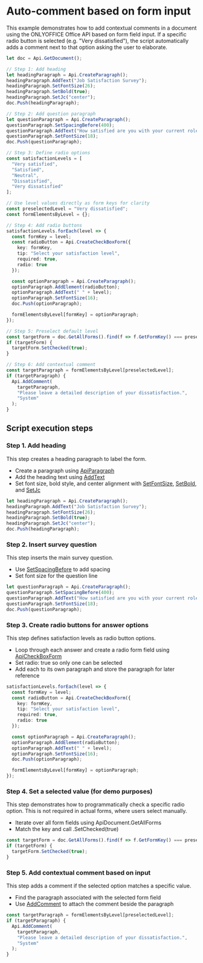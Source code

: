 # Auto-comment based on form input

This example demonstrates how to add contextual comments in a document using the ONLYOFFICE Office API based on form field input. If a specific radio button is selected (e.g. "Very dissatisfied"), the script automatically adds a comment next to that option asking the user to elaborate.

```ts editor-pdf zoom=60
let doc = Api.GetDocument();

// Step 1: Add heading
let headingParagraph = Api.CreateParagraph();
headingParagraph.AddText("Job Satisfaction Survey");
headingParagraph.SetFontSize(26);
headingParagraph.SetBold(true);
headingParagraph.SetJc("center");
doc.Push(headingParagraph);

// Step 2: Add question paragraph
let questionParagraph = Api.CreateParagraph();
questionParagraph.SetSpacingBefore(400);
questionParagraph.AddText("How satisfied are you with your current role?");
questionParagraph.SetFontSize(18);
doc.Push(questionParagraph);

// Step 3: Define radio options
const satisfactionLevels = [
  "Very satisfied",
  "Satisfied",
  "Neutral",
  "Dissatisfied",
  "Very dissatisfied"
];

// Use level values directly as form keys for clarity
const preselectedLevel = "Very dissatisfied";
const formElementsByLevel = {};

// Step 4: Add radio buttons
satisfactionLevels.forEach(level => {
  const formKey = level;
  const radioButton = Api.CreateCheckBoxForm({
    key: formKey,
    tip: "Select your satisfaction level",
    required: true,
    radio: true
  });

  const optionParagraph = Api.CreateParagraph();
  optionParagraph.AddElement(radioButton);
  optionParagraph.AddText(" " + level);
  optionParagraph.SetFontSize(16);
  doc.Push(optionParagraph);

  formElementsByLevel[formKey] = optionParagraph;
});

// Step 5: Preselect default level
const targetForm = doc.GetAllForms().find(f => f.GetFormKey() === preselectedLevel);
if (targetForm) {
  targetForm.SetChecked(true);
}

// Step 6: Add contextual comment
const targetParagraph = formElementsByLevel[preselectedLevel];
if (targetParagraph) {
  Api.AddComment(
    targetParagraph,
    "Please leave a detailed description of your dissatisfaction.",
    "System"
  );
}
```

## Script execution steps

### Step 1. Add heading
This step creates a heading paragraph to label the form.

- Create a paragraph using [ApiParagraph](../../usage-api/text-document-api/ApiParagraph/ApiParagraph.md)
- Add the heading text using [AddText](../../usage-api/text-document-api/ApiParagraph/Methods/AddText.md)
- Set font size, bold style, and center alignment with [SetFontSize](../../usage-api/text-document-api/ApiParagraph/Methods/SetFontSize.md), [SetBold](../../usage-api/text-document-api/ApiParagraph/Methods/SetBold.md), and [SetJc](../../usage-api/text-document-api/ApiParagraph/Methods/SetJc.md)

```ts
let headingParagraph = Api.CreateParagraph();
headingParagraph.AddText("Job Satisfaction Survey");
headingParagraph.SetFontSize(26);
headingParagraph.SetBold(true);
headingParagraph.SetJc("center");
doc.Push(headingParagraph);
```

### Step 2. Insert survey question
This step inserts the main survey question.

- Use [SetSpacingBefore](../../usage-api/text-document-api/ApiParagraph/Methods/SetSpacingBefore.md) to add spacing
- Set font size for the question line

```ts
let questionParagraph = Api.CreateParagraph();
questionParagraph.SetSpacingBefore(400);
questionParagraph.AddText("How satisfied are you with your current role?");
questionParagraph.SetFontSize(18);
doc.Push(questionParagraph);
```

### Step 3. Create radio buttons for answer options
This step defines satisfaction levels as radio button options.

- Loop through each answer and create a radio form field using [ApiCheckBoxForm](../../usage-api/form-api/ApiCheckBoxForm/ApiCheckBoxForm.md)
- Set radio: true so only one can be selected
- Add each to its own paragraph and store the paragraph for later reference

```ts
satisfactionLevels.forEach(level => {
  const formKey = level;
  const radioButton = Api.CreateCheckBoxForm({
    key: formKey,
    tip: "Select your satisfaction level",
    required: true,
    radio: true
  });

  const optionParagraph = Api.CreateParagraph();
  optionParagraph.AddElement(radioButton);
  optionParagraph.AddText(" " + level);
  optionParagraph.SetFontSize(16);
  doc.Push(optionParagraph);

  formElementsByLevel[formKey] = optionParagraph;
});
```

### Step 4. Set a selected value (for demo purposes)
This step demonstrates how to programmatically check a specific radio option. This is not required in actual forms, where users select manually.

- Iterate over all form fields using ApiDocument.GetAllForms
- Match the key and call .SetChecked(true)

```ts
const targetForm = doc.GetAllForms().find(f => f.GetFormKey() === preselectedLevel);
if (targetForm) {
  targetForm.SetChecked(true);
}
```

### Step 5. Add contextual comment based on input
This step adds a comment if the selected option matches a specific value.

- Find the paragraph associated with the selected form field
- Use [AddComment](../../usage-api/text-document-api/Api/Methods/AddComment.md) to attach the comment beside the paragraph

```ts
const targetParagraph = formElementsByLevel[preselectedLevel];
if (targetParagraph) {
  Api.AddComment(
    targetParagraph,
    "Please leave a detailed description of your dissatisfaction.",
    "System"
  );
}
```